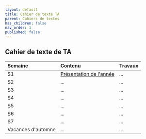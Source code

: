 ```yaml
---
layout: default
title: Cahier de texte TA
parent: Cahiers de textes
has_children: false
nav_order: 1
published: false
---
```

## Cahier de texte de TA


| Semaine            | Contenu                                                                               | Travaux |
| :------------------- | :-------------------------------------------------------------------------------------- | :-------- |
| S1                 | [Présentation de l'année](../../docs/Présentation) | ...     |
| S2                 | ...                                                                                   | ...     |
| S3                 | ...                                                                                   | ...     |
| S4                 | ...                                                                                   | ...     |
| S5                 | ...                                                                                   | ...     |
| S6                 | ...                                                                                   | ...     |
| S7                 | ...                                                                                   | ...     |
| Vacances d'automne | ...                                                                                   | ...     |
